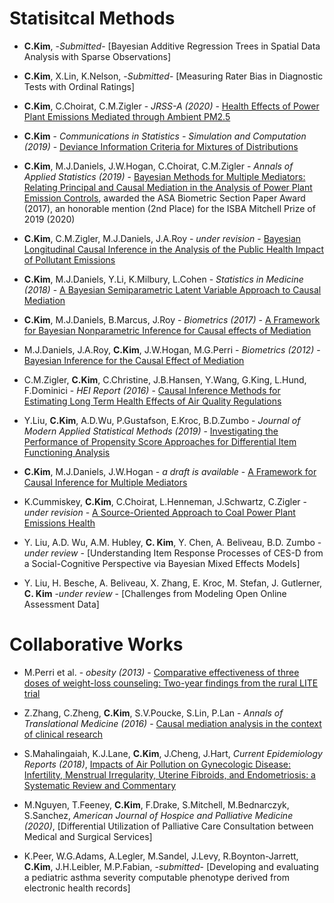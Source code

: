 # Statisitcal Methods

* **C.Kim**, -*Submitted*- [Bayesian Additive Regression Trees in Spatial Data Analysis with Sparse Observations]

* **C.Kim**, X.Lin, K.Nelson, -*Submitted*- [Measuring Rater Bias in Diagnostic Tests with Ordinal Ratings]

* **C.Kim**, C.Choirat, C.M.Zigler - *JRSS-A (2020)* - [Health Effects of Power Plant Emissions Mediated through Ambient PM2.5](https://github.com/lit777/Publication/tree/master/PM-HealthMediator/)

* **C.Kim** - *Communications in Statistics - Simulation and Computation (2019)* - [Deviance Information Criteria for Mixtures of
Distributions](https://github.com/lit777/Publication/tree/master/DIC/)

* **C.Kim**, M.J.Daniels, J.W.Hogan, C.Choirat, C.M.Zigler - *Annals of Applied Statistics (2019)* - [Bayesian Methods for Multiple Mediators: Relating Principal and Causal Mediation in the Analysis of Power Plant Emission Controls](https://github.com/lit777/Publication/tree/master/MultipleBNP/), awarded the ASA Biometric Section Paper Award (2017), an honorable mention (2nd Place) for the ISBA Mitchell Prize of 2019 (2020)

* **C.Kim**, C.M.Zigler, M.J.Daniels, J.A.Roy - *under revision* - [Bayesian Longitudinal Causal Inference in the Analysis of the Public Health Impact of Pollutant Emissions](https://github.com/lit777/Publication/tree/master/Longitudinal/)

* **C.Kim**, M.J.Daniels, Y.Li, K.Milbury, L.Cohen - *Statistics in Medicine (2018)* - [A Bayesian Semiparametric Latent Variable Approach to Causal Mediation](https://github.com/lit777/Publication/tree/master/LatentMediation/)

* **C.Kim**, M.J.Daniels, B.Marcus, J.Roy - *Biometrics (2017)* - [A Framework for Bayesian Nonparametric Inference for Causal effects of Mediation](https://github.com/lit777/Publication/tree/master/BNPMediation/)

* M.J.Daniels, J.A.Roy, **C.Kim**, J.W.Hogan, M.G.Perri - *Biometrics (2012)* - [Bayesian Inference for the Causal Effect of Mediation](https://github.com/lit777/Publication/tree/master/BayesianMediation/)

* C.M.Zigler, **C.Kim**, C.Christine, J.B.Hansen, Y.Wang, G.King, L.Hund, F.Dominici - *HEI Report (2016)* - [Causal Inference Methods for Estimating Long Term Health Effects of Air Quality Regulations](https://github.com/lit777/Publication/tree/master/HEIreport/)

* Y.Liu, **C.Kim**, A.D.Wu, P.Gustafson, E.Kroc, B.D.Zumbo - *Journal of Modern Applied Statistical Methods (2019)* - [Investigating the Performance of Propensity Score Approaches for Differential Item Functioning Analysis](https://github.com/lit777/Publication/tree/master/DIF_PS/)

* **C.Kim**, M.J.Daniels, J.W.Hogan - *a draft is available* - [A Framework for Causal Inference for Multiple Mediators](https://github.com/lit777/Publication/tree/master/MultipleBART/)

* K.Cummiskey, **C.Kim**, C.Choirat, L.Henneman, J.Schwartz, C.Zigler - *under revision* - [A Source-Oriented Approach to Coal Power Plant Emissions Health ](https://github.com/lit777/Publication/tree/master/Source-Oriented/)

* Y. Liu, A.D. Wu, A.M. Hubley, **C. Kim**, Y. Chen, A. Beliveau, B.D. Zumbo - *under review* - [Understanding Item Response Processes of CES-D from a Social-Cognitive Perspective via Bayesian Mixed Effects Models]
* Y. Liu, H. Besche, A. Beliveau, X. Zhang, E. Kroc, M. Stefan, J. Gutlerner, **C. Kim** -*under review* - [Challenges from Modeling Open Online Assessment Data]

# Collaborative Works
* M.Perri et al. - *obesity (2013)* - [Comparative effectiveness of three doses of weight-loss counseling: Two-year findings from the rural LITE trial](http://onlinelibrary.wiley.com.ezproxy.bu.edu/doi/10.1002/oby.20832/full)

* Z.Zhang, C.Zheng, **C.Kim**, S.V.Poucke, S.Lin, P.Lan - *Annals of Translational Medicine (2016)* - [Causal mediation analysis in the context of clinical research](https://www-ncbi-nlm-nih-gov.ezproxy.bu.edu/pmc/articles/PMC5124624/)

* S.Mahalingaiah, K.J.Lane, **C.Kim**, J.Cheng, J.Hart, *Current Epidemiology Reports (2018)*, [Impacts of Air Pollution on Gynecologic Disease: Infertility, Menstrual Irregularity, Uterine Fibroids, and Endometriosis: a Systematic Review and Commentary](https://doi.org/10.1007/s40471-018-0157-9)

* M.Nguyen, T.Feeney, **C.Kim**, F.Drake, S.Mitchell, M.Bednarczyk, S.Sanchez, *American Journal of Hospice and Palliative Medicine (2020)*, [Differential Utilization of Palliative Care Consultation between Medical and Surgical Services]

* K.Peer,  W.G.Adams, A.Legler, M.Sandel, J.Levy, R.Boynton-Jarrett, **C.Kim**, J.H.Leibler, M.P.Fabian, -*submitted*- [Developing and evaluating a pediatric asthma severity computable phenotype derived from electronic health records]
